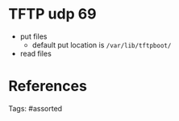 # TFTP udp 69
- put files
  - default put location is `/var/lib/tftpboot/`
- read files

# References

Tags:
    #assorted

